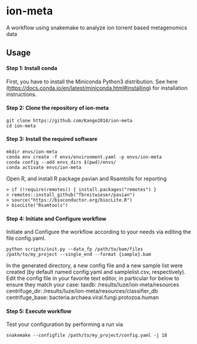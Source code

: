 # ion-meta
A workflow using snakemake to analyze ion torrent based metagenomics data

## Usage
#### Step 1: Install conda
First, you have to install the Miniconda Python3 distribution. See here (https://docs.conda.io/en/latest/miniconda.html#installing) for installation instructions. 

#### Step 2: Clone the repository of ion-meta
    git clone https://github.com/Kange2014/ion-meta
    cd ion-meta

#### Step 3: Install the required software
    mkdir envs/ion-meta
    conda env create -f envs/environment.yaml -p envs/ion-meta
    conda config --add envs_dirs $(pwd)/envs/
    conda activate envs/ion-meta

Open R, and install R package pavian and Rsamtolls for reporting

    > if (!require(remotes)) { install.packages("remotes") }
    > remotes::install_github("fbreitwieser/pavian")
    > source("https://bioconductor.org/biocLite.R")
    > biocLite("Rsamtools")

#### Step 4: Initiate and Configure workflow
Initiate and Configure the workflow according to your needs via editing the file config.yaml.

    python scripts/init.py --data_fp /path/to/bam/files /path/to/my_project --single_end --format {sample}.bam

In the generated directory, a new config file and a new sample list were created (by default named config.yaml and samplelist.csv, respectively). Edit the config file in your favorite text editor, in particular for below to ensure they match your case:
  taxdb: /results/luze/ion-meta/resources
  centrifuge_dir: /results/luze/ion-meta/resources/classifier_db
  centrifuge_base: bacteria.archaea.viral.fungi.protozoa.human

#### Step 5: Execute workflow
Test your configuration by performing a run via
    
    snakemake --configfile /path/to/my_project/config.yaml -j 10

